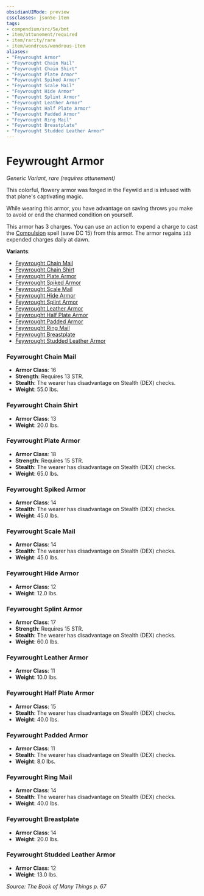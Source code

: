 ```yaml
---
obsidianUIMode: preview
cssclasses: json5e-item
tags:
- compendium/src/5e/bmt
- item/attunement/required
- item/rarity/rare
- item/wondrous/wondrous-item
aliases: 
- "Feywrought Armor"
- "Feywrought Chain Mail"
- "Feywrought Chain Shirt"
- "Feywrought Plate Armor"
- "Feywrought Spiked Armor"
- "Feywrought Scale Mail"
- "Feywrought Hide Armor"
- "Feywrought Splint Armor"
- "Feywrought Leather Armor"
- "Feywrought Half Plate Armor"
- "Feywrought Padded Armor"
- "Feywrought Ring Mail"
- "Feywrought Breastplate"
- "Feywrought Studded Leather Armor"
---
```

# Feywrought Armor
*Generic Variant, rare (requires attunement)*  


This colorful, flowery armor was forged in the Feywild and is infused with that plane's captivating magic.

While wearing this armor, you have advantage on saving throws you make to avoid or end the charmed condition on yourself.

This armor has 3 charges. You can use an action to expend a charge to cast the [Compulsion](z_compendium/spells/compulsion.md) spell (save DC 15) from this armor. The armor regains `1d3` expended charges daily at dawn.

**Variants**:
- [Feywrought Chain Mail](#Feywrought%20Chain%20Mail)
- [Feywrought Chain Shirt](#Feywrought%20Chain%20Shirt)
- [Feywrought Plate Armor](#Feywrought%20Plate%20Armor)
- [Feywrought Spiked Armor](#Feywrought%20Spiked%20Armor)
- [Feywrought Scale Mail](#Feywrought%20Scale%20Mail)
- [Feywrought Hide Armor](#Feywrought%20Hide%20Armor)
- [Feywrought Splint Armor](#Feywrought%20Splint%20Armor)
- [Feywrought Leather Armor](#Feywrought%20Leather%20Armor)
- [Feywrought Half Plate Armor](#Feywrought%20Half%20Plate%20Armor)
- [Feywrought Padded Armor](#Feywrought%20Padded%20Armor)
- [Feywrought Ring Mail](#Feywrought%20Ring%20Mail)
- [Feywrought Breastplate](#Feywrought%20Breastplate)
- [Feywrought Studded Leather Armor](#Feywrought%20Studded%20Leather%20Armor)

### Feywrought Chain Mail

- **Armor Class**: 16
- **Strength**: Requires 13 STR.
- **Stealth**: The wearer has disadvantage on Stealth (DEX) checks.
- **Weight**: 55.0 lbs.

### Feywrought Chain Shirt

- **Armor Class**: 13
- **Weight**: 20.0 lbs.

### Feywrought Plate Armor

- **Armor Class**: 18
- **Strength**: Requires 15 STR.
- **Stealth**: The wearer has disadvantage on Stealth (DEX) checks.
- **Weight**: 65.0 lbs.

### Feywrought Spiked Armor

- **Armor Class**: 14
- **Stealth**: The wearer has disadvantage on Stealth (DEX) checks.
- **Weight**: 45.0 lbs.

### Feywrought Scale Mail

- **Armor Class**: 14
- **Stealth**: The wearer has disadvantage on Stealth (DEX) checks.
- **Weight**: 45.0 lbs.

### Feywrought Hide Armor

- **Armor Class**: 12
- **Weight**: 12.0 lbs.

### Feywrought Splint Armor

- **Armor Class**: 17
- **Strength**: Requires 15 STR.
- **Stealth**: The wearer has disadvantage on Stealth (DEX) checks.
- **Weight**: 60.0 lbs.

### Feywrought Leather Armor

- **Armor Class**: 11
- **Weight**: 10.0 lbs.

### Feywrought Half Plate Armor

- **Armor Class**: 15
- **Stealth**: The wearer has disadvantage on Stealth (DEX) checks.
- **Weight**: 40.0 lbs.

### Feywrought Padded Armor

- **Armor Class**: 11
- **Stealth**: The wearer has disadvantage on Stealth (DEX) checks.
- **Weight**: 8.0 lbs.

### Feywrought Ring Mail

- **Armor Class**: 14
- **Stealth**: The wearer has disadvantage on Stealth (DEX) checks.
- **Weight**: 40.0 lbs.

### Feywrought Breastplate

- **Armor Class**: 14
- **Weight**: 20.0 lbs.

### Feywrought Studded Leather Armor

- **Armor Class**: 12
- **Weight**: 13.0 lbs.


*Source: The Book of Many Things p. 67*